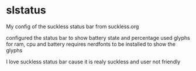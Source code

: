 # slstatus
My config of the suckless status bar from suckless.org

configured the status bar to show battery state and percentage 
used glyphs for ram, cpu and battery
requires nerdfonts to be installed to show the glyphs

I love suckless status bar cause it is realy suckless and user not friendly 
